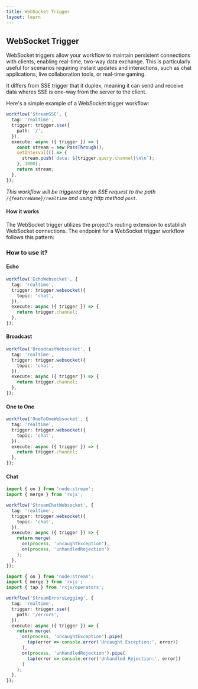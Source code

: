 ```yaml
---
title: WebSocket Trigger
layout: learn
---
```


## WebSocket Trigger

WebSocket triggers allow your workflow to maintain persistent connections with clients, enabling real-time, two-way data exchange. This is particularly useful for scenarios requiring instant updates and interactions, such as chat applications, live collaboration tools, or real-time gaming.

It differs from SSE trigger that it duplex, meaning it can send and receive data wheres SSE is one-way from the server to the client.

Here's a simple example of a WebSocket trigger workflow:

```ts
workflow('StreamSSE', {
  tag: 'realtime',
  trigger: trigger.sse({
    path: '/',
  }),
  execute: async ({ trigger }) => {
    const stream = new PassThrough();
    setInterval(() => {
      stream.push(`data: ${trigger.query.channel}\n\n`);
    }, 1000);
    return stream;
  },
});
```

_This workflow will be triggered by an SSE request to the path `/{featureName}/realtime` and using http method `post`._

#### How it works

The WebSocket trigger utilizes the project's routing extension to establish WebSocket connections. The endpoint for a WebSocket trigger workflow follows this pattern:

### How to use it?

#### Echo

```ts
workflow('EchoWebsocket', {
  tag: 'realtime',
  trigger: trigger.websocket({
    topic: 'chat',
  }),
  execute: async ({ trigger }) => {
    return trigger.channel;
  },
});
```

#### Broadcast

```ts
workflow('BroadcastWebsocket', {
  tag: 'realtime',
  trigger: trigger.websocket({
    topic: 'chat',
  }),
  execute: async ({ trigger }) => {
    return trigger.channel;
  },
});
```

#### One to One

```ts
workflow('OneToOneWebsocket', {
  tag: 'realtime',
  trigger: trigger.websocket({
    topic: 'chat',
  }),
  execute: async ({ trigger }) => {
    return trigger.channel;
  },
});
```

#### Chat

```ts
import { on } from 'node:stream';
import { merge } from 'rxjs';

workflow('StreamChatWebsocket', {
  tag: 'realtime',
  trigger: trigger.websocket({
    topic: 'chat',
  }),
  execute: async ({ trigger }) => {
    return merge(
      on(process, 'uncaughtException'),
      on(process, 'unhandledRejection')
    );
  },
});
```

```ts
import { on } from 'node:stream';
import { merge } from 'rxjs';
import { tap } from 'rxjs/operators';

workflow('StreamErrorsLogging', {
  tag: 'realtime',
  trigger: trigger.sse({
    path: '/errors',
  }),
  execute: async ({ trigger }) => {
    return merge(
      on(process, 'uncaughtException').pipe(
        tap(error => console.error('Uncaught Exception:', error))
      ),
      on(process, 'unhandledRejection').pipe(
        tap(error => console.error('Unhandled Rejection:', error))
      )
    );
  },
});
```
